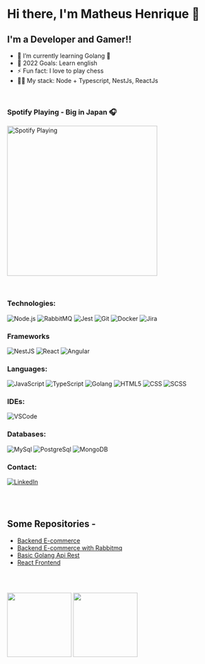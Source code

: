 # Hi there, I'm Matheus Henrique 👋

## I'm a Developer and Gamer!!

- 🌱 I’m currently learning Golang 🤣
- 🥅 2022 Goals: Learn english
- ⚡ Fun fact: I love to play chess
- 👨‍💻 My stack: Node + Typescript, NestJs, ReactJs

<br />

### Spotify Playing - Big in Japan 🎧

[<img src="https://now-playing-codestackr.vercel.app/api/spotify-playing" alt="Spotify Playing" width="350" />](https://open.spotify.com/album/4twYDZh5CQ96xydxWWA1Rw?si=SC4vvj6rSyWXvGB1uk1bBg&dl_branch=1)

<br />

### Technologies:

![Node.js](https://img.shields.io/badge/-Node-000?&logo=node.js)
![RabbitMQ](https://img.shields.io/badge/-RabbitMQ-000?&logo=Rabbitmq)
![Jest](https://img.shields.io/badge/-Jest-000?&logo=Jest&logoColor=C21325)
![Git](https://img.shields.io/badge/-Git-000?&logo=git&logoColor=F05032)
![Docker](https://img.shields.io/badge/-Docker-000?&logo=Docker)
![Jira](https://img.shields.io/badge/-Jira-000?&logo=jirasoftware&logoColor=0052CC)

### Frameworks

![NestJS](https://img.shields.io/badge/-NestJS-000?&logo=NestJS)
![React](https://img.shields.io/badge/-React-000?&logo=React)
![Angular](https://img.shields.io/badge/-Angular-000?&logo=Angular)

### Languages:

![JavaScript](https://img.shields.io/badge/-JavaScript-000?&logo=JavaScript&logoColor=ddc508)
![TypeScript](https://img.shields.io/badge/-TypeScript-000?&logo=TypeScript&logoColor=007ACC)
![Golang](https://img.shields.io/badge/-Golang-000?&logo=Go&logoColor=007ACC)
![HTML5](https://img.shields.io/badge/-HTML5-000?&logo=html5&logoColor=E34F26)
![CSS](https://img.shields.io/badge/-CSS-000?&logo=css3&logoColor=1572B6)
![SCSS](https://img.shields.io/badge/-SCSS-000?&logo=scss3&logoColor=1572B6)

### IDEs:

![VSCode](https://img.shields.io/badge/-VSCode-000?&logo=Visual%20Studio%20Code&logoColor=007ACC)

### Databases:

![MySql](https://img.shields.io/badge/-MySql-000?&logo=MySQL&logoColor=4479A1)
![PostgreSql](https://img.shields.io/badge/-PostgreSql-000?&logo=postgresql&logoColor=336791)
![MongoDB](https://img.shields.io/badge/-MongoDB-000?&logo=mongodb&logoColor=47A248)

### Contact:

[![LinkedIn](https://img.shields.io/badge/-LinkedIn-000?&logo=LinkedIn&logoColor=0077B5)](https://www.linkedin.com/in/matheus-henrique-fernandes-justino-83a180134/)

<br />
<br />

## Some Repositories -

- [Backend E-commerce](https://github.com/matheusjustino/ecommerce-backend)
- [Backend E-commerce with Rabbitmq](https://github.com/matheusjustino/ecommerce-backend-microservice-rbmq)
- [Basic Golang Api Rest](https://github.com/matheusjustino/api-rest-golang)
- [React Frontend](https://github.com/matheusjustino/autoescola-react)

<br />
<br />

<img height="150" float="left" src="https://github-readme-stats.vercel.app/api?username=matheusjustino&theme=calm&show_icons=true"></img>
<img height="150" float="left" src="https://github-readme-stats.vercel.app/api/top-langs/?username=matheusjustino&theme=calm&layout=compact"></img>

[instagram]: https://www.instagram.com/matheushenriquefj/
[linkedin]: https://www.linkedin.com/in/matheus-henrique-fernandes-justino-83a180134/
